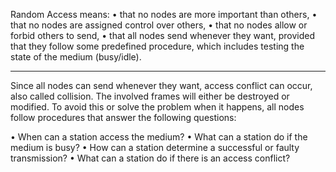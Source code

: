 Random Access means:
• that no nodes are more important than others,
• that no nodes are assigned control over others,
• that no nodes allow or forbid others to send,
• that all nodes send whenever they want, provided that they follow
some predefined procedure, which includes testing the state of the
medium (busy/idle).

***

Since all nodes can send whenever they want, access conflict can occur, also called collision.
The involved frames will either be destroyed or modified.
To avoid this or solve the problem when it happens, all nodes follow
procedures that answer the following questions:

• When can a station access the medium?
• What can a station do if the medium is busy?
• How can a station determine a successful or faulty transmission?
• What can a station do if there is an access conflict?